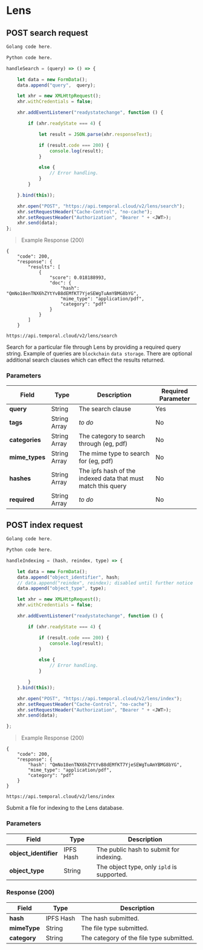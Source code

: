 # Lens

## POST search request

```go
Golang code here.
```

```python
Python code here.
```

```javascript
handleSearch = (query) => () => {

    let data = new FormData();
    data.append("query",  query);

    let xhr = new XMLHttpRequest();
    xhr.withCredentials = false;

    xhr.addEventListener("readystatechange", function () {

        if (xhr.readyState === 4) {

            let result = JSON.parse(xhr.responseText);

            if (result.code === 200) {
                console.log(result);
            }

            else {
                // Error handling.
            }
        }

    }.bind(this));

    xhr.open("POST", "https://api.temporal.cloud/v2/lens/search");
    xhr.setRequestHeader("Cache-Control", "no-cache");
    xhr.setRequestHeader("Authorization", "Bearer " + <JWT>);
    xhr.send(data);
};
```

> Example Response (200)

```
{
    "code": 200,
    "response": {
        "results": [
            {
                "score": 0.018188993,
                "doc": {
                    "hash": "QmNo18enTNX6hZYtYvB8dEMfKT7YjeSEWgTuAmYBMG8bYG",
                    "mime_type": "application/pdf",
                    "category": "pdf"
                }
            }
        ]
    }
```

`https://api.temporal.cloud/v2/lens/search`

Search for a particular file through Lens by providing a required query string. Example of queries are `blockchain` `data storage`.
There are optional additional search clauses which can effect the results returned.

### Parameters

| Field | Type | Description | Required Parameter  
|-----------|------|----------|------------------------
| <b>query</b> | String | The search clause | Yes
| <b>tags</b> | String Array | *to do* | No  
| <b>categories</b> | String Array | The category to search through (eg, pdf) | No  
| <b>mime_types</b> | String Array | The mime type to search for (eg, pdf) | No  
| <b>hashes</b> | String Array | The ipfs hash of the indexed data that must match this query | No  
| <b>required</b> | String Array | *to do* | No  

## POST index request

```go
Golang code here.
```

```python
Python code here.
```

```javascript
handleIndexing = (hash, reindex, type) => {

    let data = new FormData();
    data.append("object_identifier", hash;
    // data.append("reindex", reindex); disabled until further notice
    data.append("object_type", type);

    let xhr = new XMLHttpRequest();
    xhr.withCredentials = false;

    xhr.addEventListener("readystatechange", function () {

        if (xhr.readyState === 4) {

            if (result.code === 200) {
                console.log(result);
            }

            else {
                // Error handling.
            }

        }
    }.bind(this));

    xhr.open("POST", "https://api.temporal.cloud/v2/lens/index");
    xhr.setRequestHeader("Cache-Control", "no-cache");
    xhr.setRequestHeader("Authorization", "Bearer " + <JWT>);
    xhr.send(data);

};
```

> Example Response (200)

```
{
    "code": 200,
    "response": {
        "hash": "QmNo18enTNX6hZYtYvB8dEMfKT7YjeSEWgTuAmYBMG8bYG",
        "mime_type": "application/pdf",
        "category": "pdf"
    }
}
```

`https://api.temporal.cloud/v2/lens/index`

Submit a file for indexing to the Lens database.

### Parameters

| Field | Type | Description
|-----------|------|-------------
| <b>object_identifier</b> | IPFS Hash | The public hash to submit for indexing.
| <b>object_type</b> | String | The object type, only `ipld` is supported.

### Response (200)

| Field | Type | Description
|-----------|------|-------------
| <b>hash</b> | IPFS Hash | The hash submitted.
| <b>mimeType</b> | String | The file type submitted.
| <b>category</b> | String | The category of the file type submitted.
